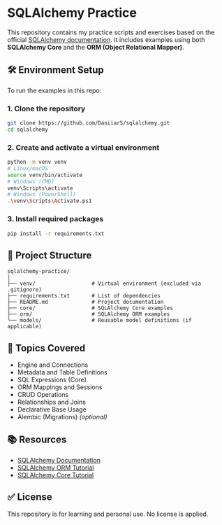 # SQLAlchemy Practice

This repository contains my practice scripts and exercises based on the official [SQLAlchemy documentation](https://docs.sqlalchemy.org/). It includes examples using both **SQLAlchemy Core** and the **ORM (Object Relational Mapper)**.

## 🛠️ Environment Setup

To run the examples in this repo:

### 1. Clone the repository

```bash
git clone https://github.com/DaniiarS/sqlalchemy.git
cd sqlalchemy
```

### 2. Create and activate a virtual environment

```bash
python -m venv venv
# Linux/macOS
source venv/bin/activate
# Windows (CMD)
venv\Scripts\activate
# Windows (PowerShell)
.\venv\Scripts\Activate.ps1
```

### 3. Install required packages

```bash
pip install -r requirements.txt
```

## 📁 Project Structure

```
sqlalchemy-practice/
│
├── venv/                  # Virtual environment (excluded via .gitignore)
├── requirements.txt       # List of dependencies
├── README.md              # Project documentation
├── core/                  # SQLAlchemy Core examples
├── orm/                   # SQLAlchemy ORM examples
└── models/                # Reusable model definitions (if applicable)
```

## 🧠 Topics Covered

* Engine and Connections
* Metadata and Table Definitions
* SQL Expressions (Core)
* ORM Mappings and Sessions
* CRUD Operations
* Relationships and Joins
* Declarative Base Usage
* Alembic (Migrations) *(optional)*

## 📚 Resources

* [SQLAlchemy Documentation](https://docs.sqlalchemy.org/)
* [SQLAlchemy ORM Tutorial](https://docs.sqlalchemy.org/en/20/orm/quickstart.html)
* [SQLAlchemy Core Tutorial](https://docs.sqlalchemy.org/en/20/core/tutorial.html)

## ✅ License
This repository is for learning and personal use. No license is applied.